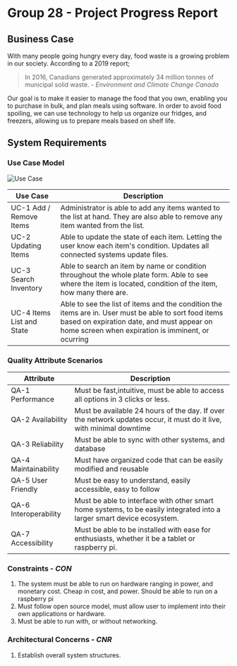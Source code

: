 # Group 28 - Project Progress Report
## Business Case
With many people going hungry every day, food waste is a growing problem in our society. According to a 2019 report;
> In 2016, Canadians generated approximately 34 million tonnes of municipal solid waste.
> \- *Environment and Climate Change Canada*

Our goal is to make it easier to manage the food that you own, enabling you to purchase in bulk, and plan meals using software. In order to avoid food spoiling, we can use technology to help us organize our fridges, and freezers, allowing us to prepare meals based on shelf life.

## System Requirements
### Use Case Model
![Use Case](https://user-images.githubusercontent.com/73712369/140837370-446d2fef-1985-426d-8f49-492c80d60b8e.png)

| Use Case    | Description |
| ----------- | ----------- |
|UC-1 Add / Remove Items| Administrator is able to add any items wanted to the list at hand. They are also able to remove any item wanted from the list.|
|UC-2 Updating Items|Able to update the state of each item. Letting the user know each item's condition. Updates all connected systems update files.|
|UC-3 Search Inventory|Able to search an item by name or condition throughout the whole plate form. Able to see where the item is located, condition of the item, how many there are. |
|UC-4 Items List and State|Able to see the list of items and the condition the items are in. User must be able to sort food items based on expiration date, and must appear on home screen when expiration is imminent, or ocurring| 

### Quality Attribute Scenarios
| Attribute     | Description |
| ----------- | ----------- |
| QA-1 Performance      | Must be fast,intuitive, must be able to access all options in 3 clicks or less.       |
| QA-2 Availability  | Must be available 24 hours of the day. If over the network updates occur, it must do it live, with minimal downtime      |
| QA-3 Reliability | Must be able to sync with other systems, and database |
| QA-4 Maintainability    | Must have organized code that can be easily modified and reusable        |
| QA-5 User Friendly    | Must be easy to understand, easily accessible, easy to follow         |
| QA-6 Interoperability    | Must be able to interface with other smart home systems, to be easily integrated into a larger smart device ecosystem.        |
| QA-7 Accessibility    | Must be able to be installed with ease for enthusiasts, whether it be a tablet or raspberry pi.        |
### Constraints - *CON*
1. The system must be able to run on hardware ranging in power, and monetary cost. Cheap in cost, and power. Should be able to run on a raspberry pi
2. Must follow open source model, must allow user to implement into their own applications or hardware.
3. Must be able to run with, or without networking.

### Architectural Concerns - *CNR*
1. Establish overall system structures.
